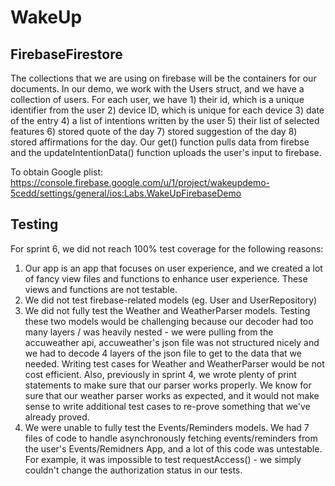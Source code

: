 # WakeUp


## FirebaseFirestore

The collections that we are using on firebase will be the containers for our documents. In our demo, we work with the Users struct, and we have a collection of users. For each user, we have 1) their id, which is a unique identifier from the user 2) device ID, which is unique for each device 3) date of the entry 4) a list of intentions written by the user 5) their list of selected features 6) stored quote of the day 7) stored suggestion of the day 8) stored affirmations for the day. Our get() function pulls data from firebse and the updateIntentionData() function uploads the user's input to firebase.

To obtain Google plist: https://console.firebase.google.com/u/1/project/wakeupdemo-5cedd/settings/general/ios:Labs.WakeUpFirebaseDemo

## Testing

For sprint 6, we did not reach 100% test coverage for the following reasons:

1. Our app is an app that focuses on user experience, and we created a lot of fancy view files and functions to enhance user experience. These views and functions are not testable.
2. We did not test firebase-related models (eg. User and UserRepository)
3. We did not fully test the Weather and WeatherParser models. Testing these two models would be challenging because our decoder had too many layers / was heavily nested - we were pulling from the accuweather api, accuweather's json file was not structured nicely and we had to decode 4 layers of the json file to get to the data that we needed. Writing test cases for Weather and WeatherParser would be not cost efficient. Also, previously in sprint 4, we wrote plenty of print statements to make sure that our parser works properly. We know for sure that our weather parser works as expected, and it would not make sense to write additional test cases to re-prove something that we've already proved.
4. We were unable to fully test the Events/Reminders models. We had 7 files of code to handle asynchronously fetching events/reminders from the user's Events/Remidners App, and a lot of this code was untestable. For example, it was impossible to test requestAccess() - we simply couldn't change the authorization status in our tests. 

